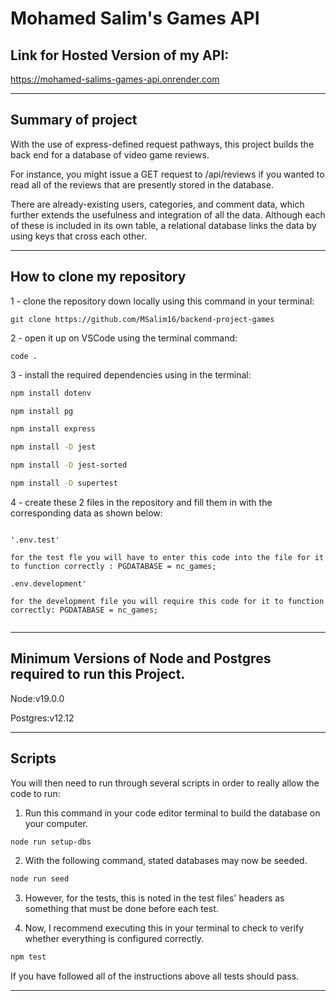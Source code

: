 # Mohamed Salim's Games API

## Link for Hosted Version of my API:

https://mohamed-salims-games-api.onrender.com

---

## Summary of project

With the use of express-defined request pathways, this project builds the back end for a database of video game reviews.

For instance, you might issue a GET request to /api/reviews if you wanted to read all of the reviews that are presently stored in the database.

There are already-existing users, categories, and comment data, which further extends the usefulness and integration of all the data. Although each of these is included in its own table, a relational database links the data by using keys that cross each other.

---

## How to clone my repository

1 - clone the repository down locally using this command in your terminal:

```git
git clone https://github.com/MSalim16/backend-project-games
```

2 - open it up on VSCode using the terminal command:

```
code .
```

3 - install the required dependencies using in the terminal:

```bash
npm install dotenv
```

```bash
npm install pg
```

```bash
npm install express
```

```bash
npm install -D jest
```

```bash
npm install -D jest-sorted
```

```bash
npm install -D supertest
```

4 - create these 2 files in the repository and fill them in with the corresponding data as shown below:

```git

'.env.test'

for the test fle you will have to enter this code into the file for it to function correctly : PGDATABASE = nc_games;

.env.development'

for the development file you will require this code for it to function correctly: PGDATABASE = nc_games;


```

---

## Minimum Versions of Node and Postgres required to run this Project.

Node:v19.0.0

Postgres:v12.12

---

## Scripts

You will then need to run through several scripts in order to really allow the code to run:

1. Run this command in your code editor terminal to build the database on your computer.

```bash
node run setup-dbs
```

2. With the following command, stated databases may now be seeded.

```bash
node run seed
```

3. However, for the tests, this is noted in the test files' headers as something that must be done before each test.

4. Now, I recommend executing this in your terminal to check to verify whether everything is configured correctly.

```bash
npm test
```

If you have followed all of the instructions above all tests should pass.

---
